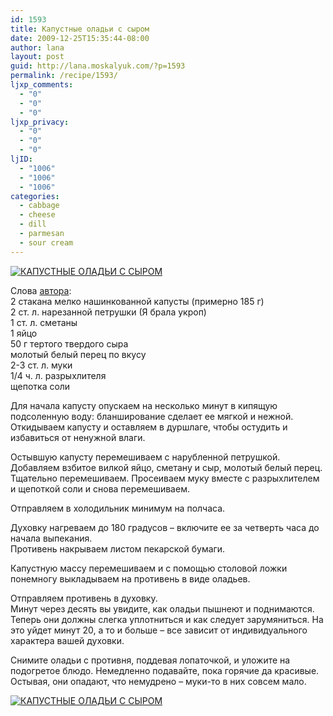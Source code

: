 ```yaml
---
id: 1593
title: Капустные оладьи с сыром
date: 2009-12-25T15:35:44-08:00
author: lana
layout: post
guid: http://lana.moskalyuk.com/?p=1593
permalink: /recipe/1593/
ljxp_comments:
  - "0"
  - "0"
  - "0"
ljxp_privacy:
  - "0"
  - "0"
  - "0"
ljID:
  - "1006"
  - "1006"
  - "1006"
categories:
  - cabbage
  - cheese
  - dill
  - parmesan
  - sour cream
---
```

<a class="flickr-image alignnone" title="КАПУСТНЫЕ ОЛАДЬИ С СЫРОМ" href="http://www.flickr.com/photos/67405678@N00/4214369352/" target="_blank"><img src="http://farm5.static.flickr.com/4067/4214369352_81478d8c34.jpg" alt="КАПУСТНЫЕ ОЛАДЬИ С СЫРОМ" /></a>

Слова [автора](http://i-lara.livejournal.com/206250.html):  
2 стакана мелко нашинкованной капусты (примерно 185 г)  
2 ст. л. нарезанной петрушки (Я брала укроп)  
1 ст. л. сметаны  
1 яйцо  
50 г тертого твердого сыра  
молотый белый перец по вкусу  
2-3 ст. л. муки  
1/4 ч. л. разрыхлителя  
щепотка соли

Для начала капусту опускаем на несколько минут в кипящую подсоленную воду: бланширование сделает ее мягкой и нежной. Откидываем капусту и оставляем в дуршлаге, чтобы остудить и избавиться от ненужной влаги.

Остывшую капусту перемешиваем с нарубленной петрушкой. Добавляем взбитое вилкой яйцо, сметану и сыр, молотый белый перец. Тщательно перемешиваем. Просеиваем муку вместе с разрыхлителем и щепоткой соли и снова перемешиваем.

Отправляем в холодильник минимум на полчаса.

Духовку нагреваем до 180 градусов &#8211; включите ее за четверть часа до начала выпекания.  
Противень накрываем листом пекарской бумаги.

Капустную массу перемешиваем и с помощью столовой ложки понемногу выкладываем на противень в виде оладьев.

Отправляем противень в духовку.  
Минут через десять вы увидите, как оладьи пышнеют и поднимаются. Теперь они должны слегка уплотниться и как следует зарумяниться. На это уйдет минут 20, а то и больше &#8211; все зависит от индивидуального характера вашей духовки.

Снимите оладьи с противня, поддевая лопаточкой, и уложите на подогретое блюдо. Немедленно подавайте, пока горячие да красивые. Остывая, они опадают, что немудрено &#8211; муки-то в них совсем мало.

<a class="flickr-image alignnone" title="КАПУСТНЫЕ ОЛАДЬИ С СЫРОМ" href="http://www.flickr.com/photos/67405678@N00/4213603917/" target="_blank"><img src="http://farm3.static.flickr.com/2557/4213603917_f680f65206.jpg" alt="КАПУСТНЫЕ ОЛАДЬИ С СЫРОМ" /></a>